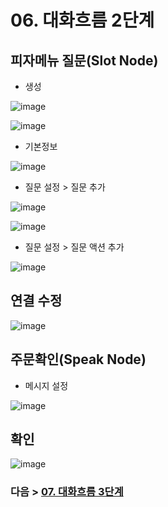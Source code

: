 # 06. 대화흐름 2단계
## 피자메뉴 질문(Slot Node)
- 생성

![image](https://user-images.githubusercontent.com/24771449/67614161-c7ef3600-f7f2-11e9-83a4-938b2bd0f817.png)

![image](https://user-images.githubusercontent.com/24771449/67614168-ee14d600-f7f2-11e9-9e10-f45f498b18eb.png)

- 기본정보

![image](https://user-images.githubusercontent.com/24771449/67614175-26b4af80-f7f3-11e9-83ab-37ac2ecd4bf4.png)

- 질문 설정 > 질문 추가

![image](https://user-images.githubusercontent.com/24771449/67614178-42b85100-f7f3-11e9-9216-c3a336cdc9d5.png)

![image](https://user-images.githubusercontent.com/24771449/67614188-8448fc00-f7f3-11e9-9b6d-9513f5494e3e.png)

- 질문 설정 > 질문 액션 추가

![image](https://user-images.githubusercontent.com/24771449/67614279-20bfce00-f7f5-11e9-88d1-49c39b07c7cf.png)

## 연결 수정

![image](https://user-images.githubusercontent.com/24771449/67614289-7005fe80-f7f5-11e9-8779-ca03bfd4719f.png)

## 주문확인(Speak Node)
- 메시지 설정

![image](https://user-images.githubusercontent.com/24771449/67614313-dee35780-f7f5-11e9-8f67-aa1490f8bc4b.png)

## 확인

![image](https://user-images.githubusercontent.com/24771449/67614323-181bc780-f7f6-11e9-94a6-319ea47219bf.png)

### 다음 > [07. 대화흐름 3단계](07.%20대화흐름%203단계.md)
